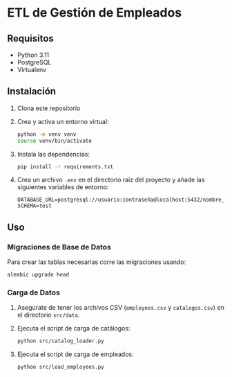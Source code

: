 # ETL de Gestión de Empleados

## Requisitos

- Python 3.11
- PostgreSQL
- Virtualenv

## Instalación

1. Clona este repositorio
2. Crea y activa un entorno virtual:

   ```bash
   python -m venv venv
   source venv/bin/activate
   ```

3. Instala las dependencias:

   ```bash
   pip install -r requirements.txt
   ```

4. Crea un archivo `.env` en el directorio raíz del proyecto y añade las siguientes variables de entorno:

   ```dotenv
   DATABASE_URL=postgresql://usuario:contraseña@localhost:5432/nombre_bd
   SCHEMA=test
   ```

## Uso

### Migraciones de Base de Datos

Para crear las tablas necesarias corre las migraciones usando:

```bash
alembic upgrade head
```

### Carga de Datos

1. Asegúrate de tener los archivos CSV (`employees.csv` y `catalogos.csv`) en el directorio `src/data`.
2. Ejecuta el script de carga de catálogos:

   ```bash
   python src/catalog_loader.py
   ```

3. Ejecuta el script de carga de empleados:

   ```bash
   python src/load_employees.py
   ```
